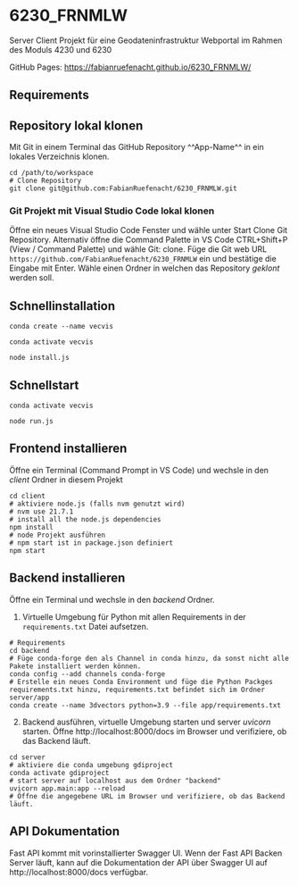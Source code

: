 # 6230_FRNMLW

Server Client Projekt für eine Geodateninfrastruktur Webportal im Rahmen des Moduls 4230 und 6230

<!-- - **Frontend:** React.js, OpenLayers und MUI
- **Backend:** FastAPI, GeoServer -->

GitHub Pages: https://fabianruefenacht.github.io/6230_FRNMLW/

<!-- Getestet mit Node version 20.11.1, 18.15.0, 16.19.0, openlayers 9.1.0, 7.3.0, 6.4.3 -->

## Requirements

<!-- - [Git](https://git-scm.com/)
- IDE wie [Visual Studio Code](https://code.visualstudio.com/)
- [Anaconda Distribution](https://www.anaconda.com/products/distribution) oder [Miniconda](https://docs.conda.io/en/latest/miniconda.html)
- Node.js und npm ([https://docs.npmjs.com/downloading-and-installing-node-js-and-npm](https://docs.npmjs.com/downloading-and-installing-node-js-and-npm)) -->

## Repository lokal klonen

Mit Git in einem Terminal das GitHub Repository ^^App-Name^^ in ein lokales Verzeichnis klonen.

```shell
cd /path/to/workspace
# Clone Repository
git clone git@github.com:FabianRuefenacht/6230_FRNMLW.git
```

### Git Projekt mit Visual Studio Code lokal klonen

Öffne ein neues Visual Studio Code Fenster und wähle unter Start Clone Git Repository. Alternativ öffne die Command Palette in VS Code CTRL+Shift+P (View / Command Palette) und wähle Git: clone. Füge die Git web URL `https://github.com/FabianRuefenacht/6230_FRNMLW` ein und bestätige die Eingabe mit Enter. Wähle einen Ordner in welchen das Repository _geklont_ werden soll.

## Schnellinstallation
```shell
conda create --name vecvis
```
```shell
conda activate vecvis
```
```shell
node install.js
```

## Schnellstart
```shell
conda activate vecvis
```
```shell
node run.js
```

## Frontend installieren

Öffne ein Terminal (Command Prompt in VS Code) und wechsle in den _client_ Ordner in diesem Projekt

```shell
cd client
# aktiviere node.js (falls nvm genutzt wird)
# nvm use 21.7.1
# install all the node.js dependencies
npm install
# node Projekt ausführen
# npm start ist in package.json definiert
npm start
```

## Backend installieren

Öffne ein Terminal und wechsle in den _backend_ Ordner.

1. Virtuelle Umgebung für Python mit allen Requirements in der `requirements.txt` Datei aufsetzen.

```shell
# Requirements
cd backend
# Füge conda-forge den als Channel in conda hinzu, da sonst nicht alle Pakete installiert werden können.
conda config --add channels conda-forge
# Erstelle ein neues Conda Environment und füge die Python Packges requirements.txt hinzu, requirements.txt befindet sich im Ordner server/app
conda create --name 3dvectors python=3.9 --file app/requirements.txt
```

2. Backend ausführen, virtuelle Umgebung starten und server _uvicorn_ starten. Öffne http://localhost:8000/docs im Browser und verifiziere, ob das Backend läuft.

```shell
cd server
# aktiviere die conda umgebung gdiproject
conda activate gdiproject
# start server auf localhost aus dem Ordner "backend"
uvicorn app.main:app --reload
# Öffne die angegebene URL im Browser und verifiziere, ob das Backend läuft.
```

## API Dokumentation

Fast API kommt mit vorinstallierter Swagger UI. Wenn der Fast API Backen Server läuft, kann auf die Dokumentation der API über Swagger UI auf http://localhost:8000/docs verfügbar.
